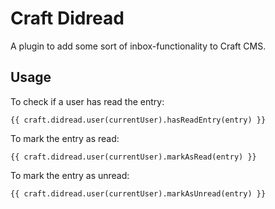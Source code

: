 # Craft Didread

A plugin to add some sort of inbox-functionality to Craft CMS.

## Usage

To check if a user has read the entry:
```twig
{{ craft.didread.user(currentUser).hasReadEntry(entry) }}
```

To mark the entry as read: 
```twig
{{ craft.didread.user(currentUser).markAsRead(entry) }}
```

To mark the entry as unread: 
```twig
{{ craft.didread.user(currentUser).markAsUnread(entry) }}
```
